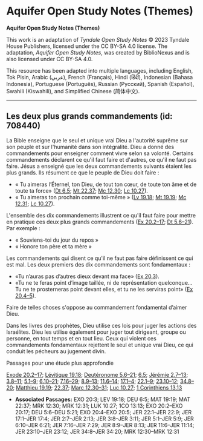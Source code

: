 # Aquifer Open Study Notes (Themes)

**Aquifer Open Study Notes (Themes)**

This work is an adaptation of *Tyndale Open Study Notes* © 2023 Tyndale House Publishers, licensed under the CC BY\-SA 4\.0 license. The adaptation, *Aquifer Open Study Notes*, was created by BiblioNexus and is also licensed under CC BY\-SA 4\.0\.

This resource has been adapted into multiple languages, including English, Tok Pisin, Arabic (عربي), French (Français), Hindi (हिंदी), Indonesian (Bahasa Indonesia), Portuguese (Português), Russian (Русский), Spanish (Español), Swahili (Kiswahili), and Simplified Chinese (简体中文).



--------------------------------

## Les deux plus grands commandements (id: 708440)

La Bible enseigne que le seul et unique vrai Dieu a l'autorité suprême sur son peuple et sur l'humanité dans son intégralité. Dieu a donné des commandements pour enseigner comment vivre selon sa volonté. Certains commandements déclarent ce qu'il faut faire et d'autres, ce qu'il ne faut pas faire. Jésus a enseigné que les deux commandements suivants étaient les plus grands. Ils résument ce que le peuple de Dieu doit faire :

* « Tu aimeras l’Éternel, ton Dieu, de tout ton cœur, de toute ton âme et de toute ta force» ([Dt 6\.5](https://ref.ly/Deut6:5); [Mt 22\.37](https://ref.ly/Matt22:37); [Mc 12\.30](https://ref.ly/Mark12:30); [Lc 10\.27](https://ref.ly/Luke10:27)).
* « Tu aimeras ton prochain comme toi\-même » ([Lv 19\.18](https://ref.ly/Lev19:18); [Mt 19\.19](https://ref.ly/Matt19:19); [Mc 12\.31](https://ref.ly/Mark12:31); [Lc 10\.27](https://ref.ly/Luke10:27)).

L'ensemble des dix commandements illustrent ce qu'il faut faire pour mettre en pratique ces deux plus grands commandements ([Ex 20\.2–17](https://ref.ly/Exod20:2-Exod20:17); [Dt 5\.6–21](https://ref.ly/Deut5:6-Deut5:21)). Par exemple :

* « Souviens\-toi du jour du repos »
* « Honore ton père et ta mère »

Les commandements qui disent ce qu'il ne faut pas faire définissent ce qui est mal. Les deux premiers des dix commandements sont fondamentaux :

* «Tu n’auras pas d’autres dieux devant ma face» ([Ex 20\.3](https://ref.ly/Exod20:3)).
* «Tu ne te feras point d’image taillée, ni de représentation quelconque… Tu ne te prosterneras point devant elles, et tu ne les serviras point» ([Ex 20\.4–5](https://ref.ly/Exod20:4-Exod20:5)).

Faire de telles choses s'oppose au commandement fondamental d’aimer Dieu.

Dans les livres des prophètes, Dieu utilise ces lois pour juger les actions des Israélites. Dieu les utilise également pour juger tout dirigeant, groupe ou personne, en tout temps et en tout lieu. Ceux qui violent ces commandements fondamentaux rejettent le seul et unique vrai Dieu, ce qui conduit les pécheurs au jugement divin.

Passages pour une étude plus approfondie

[Exode 20\.2–17](https://ref.ly/Exod20:2-Exod20:17); [Lévitique 19\.18](https://ref.ly/Lev19:18); [Deutéronome 5\.6–21](https://ref.ly/Deut5:6-Deut5:21); [6\.5](https://ref.ly/Deut6:5); [Jérémie 2\.7–13](https://ref.ly/Jer2:7-Jer2:13); [3\.8–11](https://ref.ly/Jer3:8-Jer3:11); [5\.1–9](https://ref.ly/Jer5:1-Jer5:9); [6\.10–21](https://ref.ly/Jer6:10-Jer6:21); [7\.16–29](https://ref.ly/Jer7:16-Jer7:29); [8\.9–13](https://ref.ly/Jer8:9-Jer8:13); [11\.6–14](https://ref.ly/Jer11:6-Jer11:14); [17\.1–4](https://ref.ly/Jer17:1-Jer17:4); [22\.1–9](https://ref.ly/Jer22:1-Jer22:9); [23\.10–12](https://ref.ly/Jer23:10-Jer23:12); [34\.8–20](https://ref.ly/Jer34:8-Jer34:20); [Matthieu 19\.19](https://ref.ly/Matt19:19); [22\.37](https://ref.ly/Matt22:37); [Marc 12\.30–31](https://ref.ly/Mark12:30-Mark12:31); [Luc 10\.27](https://ref.ly/Luke10:27); [1 Corinthiens 13\.13](https://ref.ly/1Cor13:13)

* **Associated Passages:** EXO 20:3; LEV 19:18; DEU 6:5; MAT 19:19; MAT 22:37; MRK 12:30; MRK 12:31; LUK 10:27; 1CO 13:13; EXO 20:2–EXO 20:17; DEU 5:6–DEU 5:21; EXO 20:4–EXO 20:5; JER 22:1–JER 22:9; JER 17:1–JER 17:4; JER 2:7–JER 2:13; JER 3:8–JER 3:11; JER 5:1–JER 5:9; JER 6:10–JER 6:21; JER 7:16–JER 7:29; JER 8:9–JER 8:13; JER 11:6–JER 11:14; JER 23:10–JER 23:12; JER 34:8–JER 34:20; MRK 12:30–MRK 12:31

